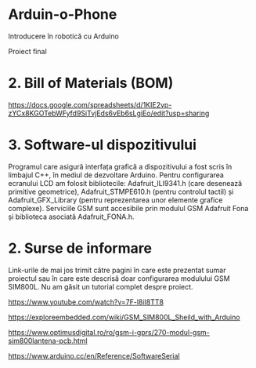# Arduin-o-Phone
Introducere în robotică cu Arduino

Proiect final


# 2. Bill of Materials (BOM)

https://docs.google.com/spreadsheets/d/1KIE2vp-zYCx8KGOTebWFyfd9SiTvjEds6vEb6sLgiEo/edit?usp=sharing

# 3. Software-ul dispozitivului

Programul care asigură interfața grafică a dispozitivului a fost scris în limbajul C++, în mediul de dezvoltare Arduino. Pentru configurarea ecranului LCD am folosit bibliotecile: Adafruit_ILI9341.h (care desenează primitive geometrice), 
Adafruit_STMPE610.h (pentru controlul tactil)  și Adafruit_GFX_Library (pentru reprezentarea unor elemente grafice complexe). Serviciile GSM sunt accesibile prin modulul GSM Adafruit Fona și biblioteca asociată Adafruit_FONA.h.


# 2. Surse de informare

Link-urile de mai jos trimit către pagini în care este prezentat sumar proiectul sau în care este descrisă doar configurarea modulului GSM SIM800L. Nu am găsit un tutorial complet despre proiect.

https://www.youtube.com/watch?v=7F-l8iI8TT8

https://exploreembedded.com/wiki/GSM_SIM800L_Sheild_with_Arduino

https://www.optimusdigital.ro/ro/gsm-i-gprs/270-modul-gsm-sim800lantena-pcb.html

https://www.arduino.cc/en/Reference/SoftwareSerial
